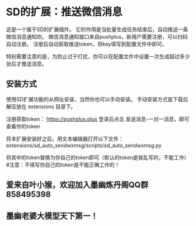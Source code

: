 # SD的扩展：推送微信消息

这是一个属于SD的扩展插件。
它的作用是当批量生成任务结束后，自动推送一条微信消息通知你。
微信消息通知接口来自pushplus，新用户需要注册，可以扫码自动注册。
注册后自动获取推送token，将key填写到配置文件中即可。

特别需要注意的是，为防止过于打扰，你可以在配置文件中设置一次生成超过多少张后才推送消息。

## 安装方式
使用SD扩展功能的从网址安装，当然你也可以手动安装。
手动安装方式是下载后解压放在 extensions 目录下。

注册获取token：
https://pushplus.plus
登录后点击 发送消息-一对一消息，即可查看你的token

将本扩展安装好之后，用文本编辑器打开以下文件：
extensions/sd_auto_sendwxmsg/scripts/sd_auto_sendwxmsg.py

将其中的token替换为你自己的token即可（默认的token是我乱写的，不能工作）
#注意：不填写你自己的token是不能正确工作的！

## 爱来自叶小猴，欢迎加入墨幽炼丹阁QQ群 858495398
## 墨幽老婆大模型天下第一！
